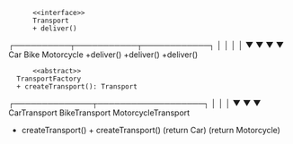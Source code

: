           <<interface>>
          Transport
          + deliver()

┌──────────┬───────────┬────────────┐
│          │           │            │
▼          ▼           ▼            ▼
Car       Bike      Motorcycle
+deliver() +deliver() +deliver()


          <<abstract>>
      TransportFactory
      + createTransport(): Transport

┌──────────────┬───────────────────┐
│              │                   │
▼              ▼                   ▼
CarTransport   BikeTransport    MotorcycleTransport
+ createTransport()             + createTransport()
  (return Car)                    (return Motorcycle)
